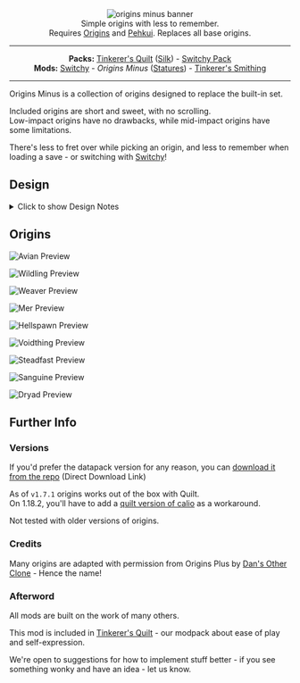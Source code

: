 <center><img alt="origins minus banner" src="https://user-images.githubusercontent.com/55819817/230751145-56d0c976-9167-44fb-a94a-e3d036095dc2.png" /></center>

<center>
Simple origins with less to remember.<br/>
Requires <a href="https://modrinth.com/mod/origins/versions">Origins</a> and <a href="https://modrinth.com/mod/pehkui">Pehkui</a>. Replaces all base origins.
</center>

---

<center><b>Packs:</b> <a href="https://modrinth.com/modpack/tinkerers-quilt">Tinkerer's Quilt</a> (<a href="https://modrinth.com/modpack/tinkerers-silk">Silk</a>) - <a href="https://modrinth.com/modpack/switchy-pack">Switchy Pack</a></center>
<center><b>Mods:</b> <a href="https://modrinth.com/mod/switchy">Switchy</a> - <i>Origins Minus</i> (<a href="https://modrinth.com/mod/tinkerers-statures">Statures</a>) - <a href="https://modrinth.com/mod/tinkerers-smithing">Tinkerer's Smithing</a></center>

---

Origins Minus is a collection of origins designed to replace the built-in set.

Included origins are short and sweet, with no scrolling.           
Low-impact origins have no drawbacks, while mid-impact origins have some limitations.

There's less to fret over while picking an origin, and less to remember when loading a save - or switching with [Switchy](https://modrinth.com/mod/switchy)!

## Design

<details>
<summary>Click to show Design Notes</summary>

### Optionality

Origin powers are all designed to be opt-in. Whenever you remember what origin you're playing, you get to press a few buttons and do a few cool things. 

If you forget for hours on end - it's no big deal! If you can forget something and be screwed over by it - we call that a bug.

### Ambiguity

All origins are intended to be ambiguous as to what creature, species, profession, or character they might be referring to. We want you to fill in the gaps yourself - with what you want to be playing!

Keep this in mind when picking an origin - just because the Avian's icon is a feather, doesn't mean it's not a mech suit!

[Tinkerer's Statures](https://modrinth.com/mod/tinkerers-statures) can expand this further by adding size variation!

We've provided a list of examples for themes for each origin to help players choose.

### Building and Multiplayer

Minus is built with multiplayer in mind - origins move through and interact with the world in visually distinct ways, and (if you like) build visually distinct homes and functional structures to match!

Blink points, water/lava lifts, gliding and vine whip pads, rappel points, rescue moats, and blood farms are all encouraged emergent gameplay. 

Have fun making your builds origin (and [Stature](https://modrinth.com/mod/tinkerers-statures)) accessible!

### Balance

These origins aren't designed to be balanced compared to the vanilla game, nor to the built-in origins, and not even compared to eachother. They're only designed to be balanced to themselves - as being fun to play.

We tweak and rebalance origins when they fully disengage an unintended part of the game - like being unable to die in combat on normal difficulty - not for power comparisons.

</details>

## Origins

![Avian Preview](https://user-images.githubusercontent.com/55819817/230751155-d54af385-9c51-451c-a716-11ef4f344306.png)

![Wildling Preview](https://user-images.githubusercontent.com/55819817/230751158-e29cf313-d20c-4a78-8ebc-98e90032f816.png)

![Weaver Preview](https://user-images.githubusercontent.com/55819817/230751159-7f1d0112-f7ed-4bfc-b43a-9eeb4a0e1875.png)

![Mer Preview](https://user-images.githubusercontent.com/55819817/230751161-d962465c-7b04-4a76-98fd-7b314087f630.png)

![Hellspawn Preview](https://user-images.githubusercontent.com/55819817/230751162-0d9ba93c-ff7e-41ea-8a79-b680bd97934f.png)

![Voidthing Preview](https://user-images.githubusercontent.com/55819817/230751163-9880b672-7610-4f36-bff1-8fe9bb9c8390.png)

![Steadfast Preview](https://user-images.githubusercontent.com/55819817/230751171-3e93f675-5b98-4a86-b4c3-825a2d28f3e7.png)

![Sanguine Preview](https://user-images.githubusercontent.com/55819817/230751174-9eef1c47-6173-4dcd-a462-e3d526e4fc5f.png)

![Dryad Preview](https://user-images.githubusercontent.com/55819817/230751176-d086a14c-0f91-47b9-b778-e57861a17e62.png)

## Further Info

### Versions

If you'd prefer the datapack version for any reason, you can [download it from the repo](https://download-directory.github.io/?url=https://github.com/sisby-folk/origins-minus/tree/main/src/main/resources) (Direct Download Link)

As of `v1.7.1` origins works out of the box with Quilt.           
On 1.18.2, you'll have to add a [quilt version of calio](https://github.com/sisby-folk/mc-packs/raw/quilt_1.18.2/mods/Calio-1.18.2-1.6.0.jar) as a workaround.

Not tested with older versions of origins.

### Credits

Many origins are adapted with permission from Origins Plus by [Dan's Other Clone](https://www.youtube.com/c/DansOtherClone/videos) - Hence the name!

### Afterword

All mods are built on the work of many others.

This mod is included in [Tinkerer's Quilt](https://modrinth.com/modpack/tinkerers-quilt) - our modpack about ease of play and self-expression.

We're open to suggestions for how to implement stuff better - if you see something wonky and have an idea - let us know.
